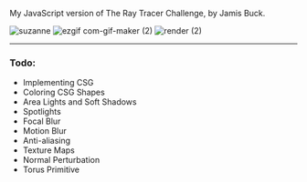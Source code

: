 My JavaScript version of The Ray Tracer Challenge, by Jamis Buck.

![suzanne](https://user-images.githubusercontent.com/6090596/201324979-dc5ca9dc-a460-41a1-bf58-0da4054a46a6.jpg)
![ezgif com-gif-maker (2)](https://user-images.githubusercontent.com/6090596/201357616-9cbcede6-d0b1-4e92-8f75-f5af8b97a287.gif)
![render (2)](https://user-images.githubusercontent.com/6090596/201433282-5f16a1c8-6bd1-44fc-9930-fd84a55b40ea.png)

___

### Todo:

  - Implementing CSG
  - Coloring CSG Shapes
  - Area Lights and Soft Shadows
  - Spotlights
  - Focal Blur
  - Motion Blur
  - Anti-aliasing
  - Texture Maps
  - Normal Perturbation
  - Torus Primitive
